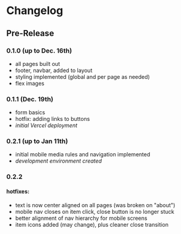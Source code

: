 # Changelog

## Pre-Release

### 0.1.0 (up to Dec. 16th)
- all pages built out
- footer, navbar, added to layout
- styling implemented (global and per page as needed)
- flex images

### 0.1.1 (Dec. 19th)
- form basics
- hotfix: adding links to buttons
- *initial Vercel deployment*

### 0.2.1 (up to Jan 11th)
- initial mobile media rules and navigation implemented
- *development environment created*

### 0.2.2
#### hotfixes:
- text is now center aligned on all pages (was broken on "about")
- mobile nav closes on item click, close button is no longer stuck
- better alignment of nav hierarchy for mobile screens
- item icons added (may change), plus cleaner close transition